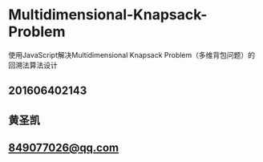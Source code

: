 # Multidimensional-Knapsack-Problem
使用JavaScript解决Multidimensional Knapsack Problem（多维背包问题）的回溯法算法设计
## 201606402143
## 黄圣凯
## 849077026@qq.com

